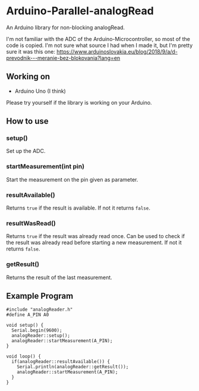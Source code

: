 # Arduino-Parallel-analogRead
An Arduino library for non-blocking analogRead.

I'm not familiar with the ADC of the Arduino-Microcontroller, so most of the code is copied. I'm not sure what source I had when I made it, but I'm pretty sure it was this one: https://www.arduinoslovakia.eu/blog/2018/9/a/d-prevodnik---meranie-bez-blokovania?lang=en

## Working on
- Arduino Uno (I think)

Please try yourself if the library is working on your Arduino.

## How to use
### setup()
Set up the ADC.
### startMeasurement(int pin)
Start the measurement on the pin given as parameter.
### resultAvailable()
Returns `true` if the result is available. If not it returns `false`.
### resultWasRead()
Returns `true` if the result was already read once. Can be used to check if the result was already read before starting a new measurement. If not it returns `false`.
### getResult()
Returns the result of the last measurement.

## Example Program
```
#include "analogReader.h"
#define A_PIN A0

void setup() {
  Serial.begin(9600);
  analogReader::setup();
  analogReader::startMeasurement(A_PIN);
}

void loop() {
  if(analogReader::resultAvailable()) {
    Serial.println(analogReader::getResult());
    analogReader::startMeasurement(A_PIN);
  }
}
```
